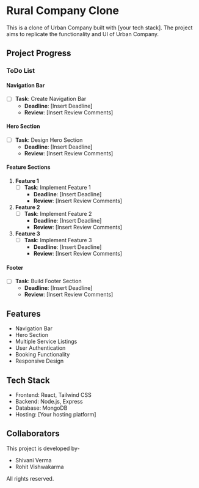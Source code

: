 # Rural Company Clone

This is a clone of Urban Company built with [your tech stack]. The project aims to replicate the functionality and UI of Urban Company.

## Project Progress

### ToDo List

#### Navigation Bar
- [ ] **Task**: Create Navigation Bar
  - **Deadline**: [Insert Deadline]
  - **Review**: [Insert Review Comments]

#### Hero Section
- [ ] **Task**: Design Hero Section
  - **Deadline**: [Insert Deadline]
  - **Review**: [Insert Review Comments]

#### Feature Sections

1. **Feature 1**
   - [ ] **Task**: Implement Feature 1
     - **Deadline**: [Insert Deadline]
     - **Review**: [Insert Review Comments]

2. **Feature 2**
   - [ ] **Task**: Implement Feature 2
     - **Deadline**: [Insert Deadline]
     - **Review**: [Insert Review Comments]

3. **Feature 3**
   - [ ] **Task**: Implement Feature 3
     - **Deadline**: [Insert Deadline]
     - **Review**: [Insert Review Comments]

#### Footer
- [ ] **Task**: Build Footer Section
  - **Deadline**: [Insert Deadline]
  - **Review**: [Insert Review Comments]

## Features

- Navigation Bar
- Hero Section
- Multiple Service Listings
- User Authentication
- Booking Functionality
- Responsive Design

## Tech Stack

- Frontend: React, Tailwind CSS
- Backend: Node.js, Express
- Database: MongoDB
- Hosting: [Your hosting platform]

## Collaborators

This project is developed by-
 - Shivani Verma
 - Rohit Vishwakarma

All rights reserved.
